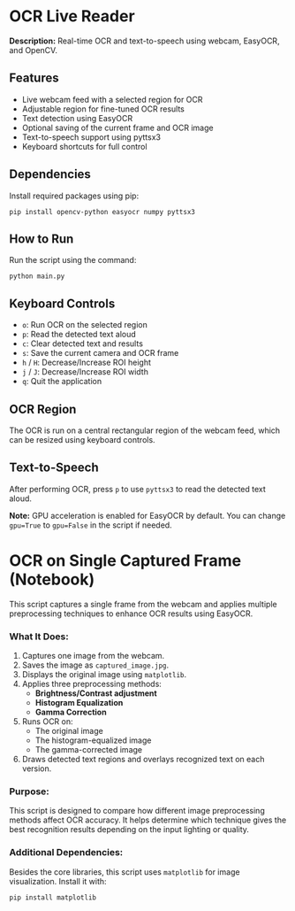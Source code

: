 <!DOCTYPE html>
<html lang="en">
<body>

  <h1> OCR Live Reader</h1>
  <p><strong>Description:</strong> Real-time OCR and text-to-speech using webcam, EasyOCR, and OpenCV.</p>

  <h2> Features</h2>
  <ul>
    <li>Live webcam feed with a selected region for OCR</li>
    <li>Adjustable region for fine-tuned OCR results</li>
    <li>Text detection using EasyOCR</li>
    <li>Optional saving of the current frame and OCR image</li>
    <li>Text-to-speech support using pyttsx3</li>
    <li>Keyboard shortcuts for full control</li>
  </ul>

  <h2> Dependencies</h2>
  <p>Install required packages using pip:</p>
  <pre><code>pip install opencv-python easyocr numpy pyttsx3</code></pre>

  <h2> How to Run</h2>
  <p>Run the script using the command:</p>
  <pre><code>python main.py</code></pre>

  <h2> Keyboard Controls</h2>
  <ul>
    <li><code>o</code>: Run OCR on the selected region</li>
    <li><code>p</code>: Read the detected text aloud</li>
    <li><code>c</code>: Clear detected text and results</li>
    <li><code>s</code>: Save the current camera and OCR frame</li>
    <li><code>h</code> / <code>H</code>: Decrease/Increase ROI height</li>
    <li><code>j</code> / <code>J</code>: Decrease/Increase ROI width</li>
    <li><code>q</code>: Quit the application</li>
  </ul>

  <h2> OCR Region</h2>
  <p>The OCR is run on a central rectangular region of the webcam feed, which can be resized using keyboard controls.</p>

  <h2> Text-to-Speech</h2>
  <p>After performing OCR, press <code>p</code> to use <code>pyttsx3</code> to read the detected text aloud.</p>

  <p><strong>Note:</strong> GPU acceleration is enabled for EasyOCR by default. You can change <code>gpu=True</code> to <code>gpu=False</code> in the script if needed.</p>

<h1> OCR on Single Captured Frame (Notebook)</h1>
<p>
  This script captures a single frame from the webcam and applies multiple preprocessing techniques to enhance OCR results using EasyOCR.
</p>

<h3> What It Does:</h3>
<ol>
  <li>Captures one image from the webcam.</li>
  <li>Saves the image as <code>captured_image.jpg</code>.</li>
  <li>Displays the original image using <code>matplotlib</code>.</li>
  <li>Applies three preprocessing methods:
    <ul>
      <li><strong>Brightness/Contrast adjustment</strong></li>
      <li><strong>Histogram Equalization</strong></li>
      <li><strong>Gamma Correction</strong></li>
    </ul>
  </li>
  <li>Runs OCR on:
    <ul>
      <li>The original image</li>
      <li>The histogram-equalized image</li>
      <li>The gamma-corrected image</li>
    </ul>
  </li>
  <li>Draws detected text regions and overlays recognized text on each version.</li>
</ol>

<h3> Purpose:</h3>
<p>
  This script is designed to compare how different image preprocessing methods affect OCR accuracy. It helps determine which technique gives the best recognition results depending on the input lighting or quality.
</p>

<h3> Additional Dependencies:</h3>
<p>
  Besides the core libraries, this script uses <code>matplotlib</code> for image visualization. Install it with:
</p>
<pre><code>pip install matplotlib</code></pre>

</body>
</html>
